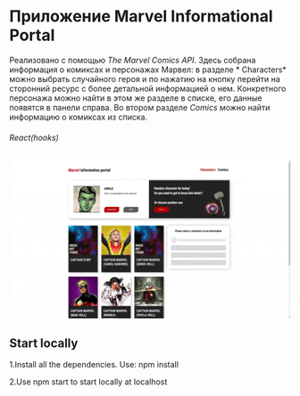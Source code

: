 # Приложение Marvel Informational Portal

Реализовано с помощью *The Marvel Comics API*. Здесь собрана информация о комиксах и персонажах Марвел: в разделе *
Characters* можно выбрать случайного героя и по нажатию на кнопку перейти на сторонний ресурс с более детальной
информацией о нем. Конкретного персонажа можно найти в этом же разделе в списке, его данные появятся в панели справа. Во
втором разделе *Comics* можно найти информацию о комиксах из списка.

###### React(hooks)

![marvelApp](src/resources/img/marvelGif.gif)

## Start locally

1.Install all the dependencies. Use: npm install

2.Use npm start to start locally at localhost